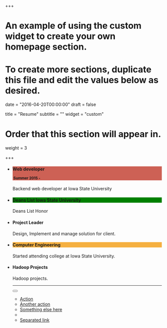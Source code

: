 +++
# An example of using the custom widget to create your own homepage section.
# To create more sections, duplicate this file and edit the values below as desired.

date = "2016-04-20T00:00:00"
draft = false

title = "Resume"
subtitle = ""
widget = "custom"

# Order that this section will appear in.
weight = 3

+++
<ul class="timeline ">
    <li>
      <div class="timeline-badge" style="background-color: #CD6155"><i class="glyphicon glyphicon-check"></i></div>
      <div class="timeline-panel">
        <div class="timeline-heading" style="background-color: #CD6155">
          <h4 class="timeline-title">Web developer
            <p><small class="text-muted"><i class="glyphicon glyphicon-time"></i>&nbsp;Summer 2015 -</small></p>
          </h4>
        </div>
        <div class="timeline-body">
          <p>Backend web developer at Iowa State University</p>
        </div>
      </div>
    </li>
    <li class="timeline-inverted">
      <div class="timeline-badge success"><i class="glyphicon glyphicon-star"></i></div>
      <div class="timeline-panel">
        <div class="timeline-heading" style="background-color:green">
          <h4 class="timeline-title">Deans List Iowa State University</h4>
        </div>
        <div class="timeline-body">
          <p>Deans List Honor</p>
        </div>
      </div>
    </li>
    <li>
      <div class="timeline-badge danger"><i class="glyphicon glyphicon-credit-card"></i></div>
      <div class="timeline-panel">
        <div class="timeline-heading">
          <h4 class="timeline-title">Project Leader</h4>
        </div>
        <div class="timeline-body">
          <p>Design, Implement and manage solution for client.</p>
        </div>
      </div>
    </li>
    <li class="timeline-inverted">
        <div class="timeline-badge warning"><i class="glyphicon glyphicon-education"></i></div>
      <div class="timeline-panel">
        <div class="timeline-heading" style="background-color: #F5B041">
          <h4 class="timeline-title">Computer Engineering</h4>
        </div>
        <div class="timeline-body">
          <p>Started attending college at Iowa State University.</p>
        </div>
      </div>
    </li>
    <li>
      <div class="timeline-badge info"><i class="glyphicon glyphicon-floppy-disk"></i></div>
      <div class="timeline-panel">
        <div class="timeline-heading">
          <h4 class="timeline-title">Hadoop Projects</h4>
        </div>
        <div class="timeline-body">
          <p>Hadoop projects.</p>
          <hr>
          <div class="btn-group">
            <button type="button" class="btn btn-primary btn-sm dropdown-toggle" data-toggle="dropdown">
              <i class="glyphicon glyphicon-cog"></i> <span class="caret"></span>
            </button>
            <ul class="dropdown-menu" role="menu">
              <li><a href="#">Action</a></li>
              <li><a href="#">Another action</a></li>
              <li><a href="#">Something else here</a></li>
              <li class="divider"></li>
              <li><a href="#">Separated link</a></li>
            </ul>
          </div>
        </div>
      </div>
    </li>
</ul>